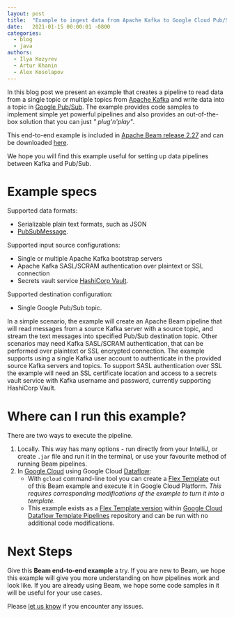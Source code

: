 ```yaml
---
layout: post
title:  "Example to ingest data from Apache Kafka to Google Cloud Pub/Sub"
date:   2021-01-15 00:00:01 -0800
categories:
  - blog
  - java
authors:
  - Ilya Kozyrev
  - Artur Khanin
  - Alex Kosolapov
---
```

<!--
Licensed under the Apache License, Version 2.0 (the "License");
you may not use this file except in compliance with the License.
You may obtain a copy of the License at

http://www.apache.org/licenses/LICENSE-2.0

Unless required by applicable law or agreed to in writing, software
distributed under the License is distributed on an "AS IS" BASIS,
WITHOUT WARRANTIES OR CONDITIONS OF ANY KIND, either express or implied.
See the License for the specific language governing permissions and
limitations under the License.
-->

In this blog post we present an example that creates a pipeline to read data from a single topic or
multiple topics from [Apache Kafka](https://kafka.apache.org/) and write data into a topic
in [Google Pub/Sub](https://cloud.google.com/pubsub). The example provides code samples to implement
simple yet powerful pipelines and also provides an out-of-the-box solution that you can just _"
plug'n'play"_.

This end-to-end example is included
in [Apache Beam release 2.27](https://issues.apache.org/jira/secure/ReleaseNote.jspa?projectId=12319527&version=12349380)
and can be downloaded [here](https://beam.apache.org/get-started/downloads/#2270-2020-12-22).

We hope you will find this example useful for setting up data pipelines between Kafka and Pub/Sub.

# Example specs

Supported data formats:

- Serializable plain text formats, such as JSON
- [PubSubMessage](https://cloud.google.com/pubsub/docs/reference/rest/v1/PubsubMessage).

Supported input source configurations:

- Single or multiple Apache Kafka bootstrap servers
- Apache Kafka SASL/SCRAM authentication over plaintext or SSL connection
- Secrets vault service [HashiCorp Vault](https://www.vaultproject.io/).

Supported destination configuration:

- Single Google Pub/Sub topic.

In a simple scenario, the example will create an Apache Beam pipeline that will read messages from a
source Kafka server with a source topic, and stream the text messages into specified Pub/Sub
destination topic. Other scenarios may need Kafka SASL/SCRAM authentication, that can be performed
over plaintext or SSL encrypted connection. The example supports using a single Kafka user account
to authenticate in the provided source Kafka servers and topics. To support SASL authentication over
SSL the example will need an SSL certificate location and access to a secrets vault service with
Kafka username and password, currently supporting HashiCorp Vault.

# Where can I run this example?

There are two ways to execute the pipeline.

1. Locally. This way has many options - run directly from your IntelliJ, or create `.jar` file and
   run it in the terminal, or use your favourite method of running Beam pipelines.
2. In [Google Cloud](https://cloud.google.com/) using Google
   Cloud [Dataflow](https://cloud.google.com/dataflow):
    - With `gcloud` command-line tool you can create
      a [Flex Template](https://cloud.google.com/dataflow/docs/concepts/dataflow-templates)
      out of this Beam example and execute it in Google Cloud Platform. _This requires corresponding
      modifications of the example to turn it into a template._
    - This example exists as
      a [Flex Template version](https://github.com/GoogleCloudPlatform/DataflowTemplates/tree/master/v2/kafka-to-pubsub)
      within [Google Cloud Dataflow Template Pipelines](https://github.com/GoogleCloudPlatform/DataflowTemplates)
      repository and can be run with no additional code modifications.

# Next Steps

Give this **Beam end-to-end example** a try. If you are new to Beam, we hope this example will give
you more understanding on how pipelines work and look like. If you are already using Beam, we hope
some code samples in it will be useful for your use cases.

Please
[let us know](https://beam.apache.org/community/contact-us/) if you encounter any issues.

